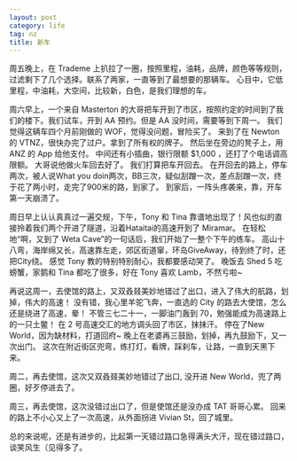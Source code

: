 ```yaml
---
layout: post
category: life
tag: nz
title: 新车
---
```


周五晚上，在 Trademe 上扒拉了一圈，按照里程，油耗，品牌，颜色等等规则，过滤剩下了几个选择。联系了两家，一直等到了最想要的那辆车。
心目中，它低里程，中油耗，大空间，比较新，白色，是我们理想的车。

周六早上，一个来自 Masterton 的大哥把车开到了市区，按照约定的时间到了我们的楼下。我们试车，开到 AA 预约。但是 AA 没时间，需要等到下周一。
我们觉得这辆车四个月前刚做的 WOF，觉得没问题，冒险买了。
来到了在 Newton 的 VTNZ，很快办完了过户。拿到了所有权的牌子。
然后坐在旁边的凳子上，用 ANZ 的 App 给他支付。
中间还有小插曲，银行限额 $1,000 ，还打了个电话调高限额。
大哥说他做火车回去好了。
我们打算把车开回去。
在开回去的路上，停车两次，被人说What you doin两次，BB三次，疑似刮蹭一次，差点刮蹭一次，终于花了两小时，走完了900米的路，到家了。
到家后，一阵头疼袭来，靠，开车第一天崩溃了。

周日早上认认真真过一遍交规，下午，Tony 和 Tina 靠谱地出现了！风也似的直接拎着我们两个开进了隧道，沿着Hataitai的高速开到了 Miramar。
在轻松地“啊，又到了 Weta Cave”的一句话后，我们开始了一整个下午的练车。
高山十八弯，海岸绵又长，高速靠左走，郊区街道窜，环岛GiveAway，待到终了时，还把City绕。
感觉 Tony 教的特别特别耐心，我都要感动哭了。
晚饭去 Shed 5 吃螃蟹，家鹅和 Tina 都吃了很多，好在 Tony 喜欢 Lamb，不然亏啦~

再说这周一，去使馆的路上，又双叒叕美妙地错过了出口，进入了伟大的航路，划掉，伟大的高速！
没有错，我心里羊驼飞奔，一直选的 City 的路去大使馆，怎么还是绕进了高速，晕！
不管三七二十一，一脚油门轰到 70，勉强能成为高速路上的一只土鳖！
在 2 号高速交汇的地方调头回了市区，抹抹汗。
停在了New World，因为缺材料，打道回府~
晚上在老婆再三鼓励，划掉，再九鼓励下，又一次出门。
这次在附近街区兜弯，练打灯，看牌，踩刹车，让路，一直到天黑下来。

周二，再去使馆，这次又双叒叕美妙地错过了出口, 没开进 New World，兜了两圈，好歹停进去了。

周三，再去使馆，这次没错过出口了，但是使馆还是没办成 TAT 哥哥心累。
回来的路上不小心又上了一次高速，从外面拐进 Vivian St，回了城里。

总的来说呢，还是有进步的，比起第一天错过路口急得满头大汗，现在错过路口，谈笑风生（见得多了。
